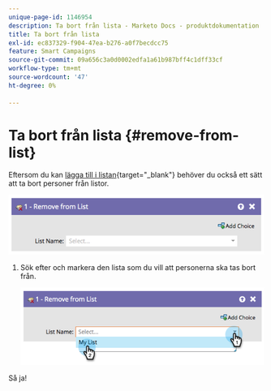 ```yaml
---
unique-page-id: 1146954
description: Ta bort från lista - Marketo Docs - produktdokumentation
title: Ta bort från lista
exl-id: ec837329-f904-47ea-b276-a0f7becdcc75
feature: Smart Campaigns
source-git-commit: 09a656c3a0d0002edfa1a61b987bff4c1dff33cf
workflow-type: tm+mt
source-wordcount: '47'
ht-degree: 0%

---
```


# Ta bort från lista {#remove-from-list}

Eftersom du kan [lägga till i listan](/help/marketo/product-docs/core-marketo-concepts/smart-campaigns/flow-actions/add-to-list.md){target="_blank"} behöver du också ett sätt att ta bort personer från listor.

![](assets/remove-from-list-1.png)

1. Sök efter och markera den lista som du vill att personerna ska tas bort från.

   ![](assets/remove-from-list-2.png)

Så ja!
